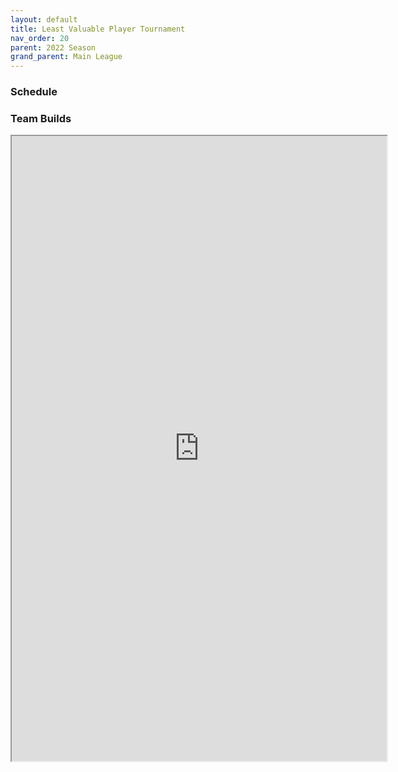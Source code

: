 ```yaml
---
layout: default
title: Least Valuable Player Tournament
nav_order: 20
parent: 2022 Season
grand_parent: Main League
---
```

### Schedule 



### Team Builds 

<iframe width=600 height=1000 scrolling="yes" src="https://docs.google.com/document/d/e/2PACX-1vTuSDNHFlwqWDp7HUQ64537IRqkLpqwqrK0BE02lFmSQrhFr3CJf63RQV3ZFdesJYfwsIsK3CC_mamn/pub?embedded=true"></iframe>
